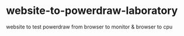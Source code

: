 # website-to-powerdraw-laboratory
website to test powerdraw from browser to monitor &amp; browser to cpu

